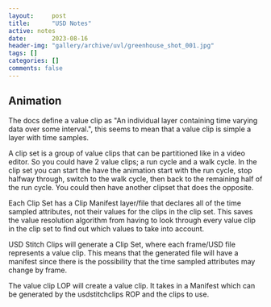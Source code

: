 ```yaml
---
layout:     post
title:      "USD Notes"
active: notes
date:       2023-08-16
header-img: "gallery/archive/uvl/greenhouse_shot_001.jpg"
tags: []
categories: []
comments: false
---
```


## Animation

The docs define a value clip as "An individual layer containing time varying data over some interval.", this seems to mean that a value clip is simple a layer with time samples.

A clip set is a group of value clips that can be partitioned like in a video editor. So you could have 2 value clips; a run cycle and a walk cycle. In the clip set you can start the have the animation start with the run cycle, stop halfway through, switch to the walk cycle, then back to the remaining half of the run cycle. You could then have another clipset that does the opposite.

Each Clip Set has a Clip Manifest layer/file that declares all of the time sampled attributes, not their values for the clips in the clip set. This saves the value resolution algorithm from having to look through every value clip in the clip set to find out which values to take into account. 

USD Stitch Clips will generate a Clip Set, where each frame/USD file represents a value clip. This means that the generated file will have a manifest since there is the possibility that the time sampled attributes may change by frame.

The value clip LOP will create a value clip. It takes in a Manifest which can be generated by the usdstitchclips ROP and the clips to use. 

